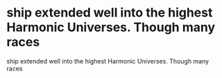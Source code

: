 # ship extended well into the highest Harmonic Universes. Though many races

ship extended well into the highest Harmonic Universes. Though many races